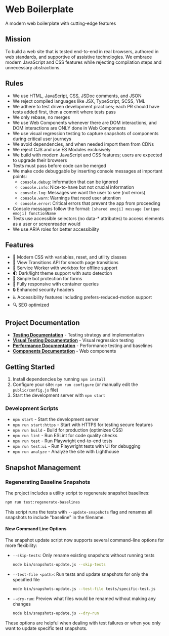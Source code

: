 # Web Boilerplate

A modern web boilerplate with cutting-edge features

## Mission

To build a web site that is tested end-to-end in real browsers, authored in web standards, and supportive of assistive technologies. We embrace modern JavaScript and CSS features while rejecting compilation steps and unnecessary abstractions.

## Rules

- We use HTML, JavaScript, CSS, JSDoc comments, and JSON
- We reject compiled languages like JSX, TypeScript, SCSS, YML
- We adhere to test driven development practices; each PR should have tests added first, then a commit where tests pass
- We only rebase, no merges
- We use Web Components whenever there are DOM interactions, and DOM interactions are ONLY done in Web Components
- We use visual regression testing to capture snapshots of components during critical user journeys
- We avoid dependencies, and when needed import them from CDNs
- We reject CJS and use ES Modules exclusively
- We build with modern JavaScript and CSS features; users are expected to upgrade their browsers
- Tests must pass before code can be merged
- We make code debuggable by inserting console messages at important points:
  - `console.debug`: Information that can be ignored
  - `console.info`: Nice-to-have but not crucial information
  - `console.log`: Messages we want the user to see (not errors)
  - `console.warn`: Warnings that need user attention
  - `console.error`: Critical errors that prevent the app from proceeding
- Console messages follow the format: `[shared emoji] message [unique emoji] functionName`
- Tests use accessible selectors (no data-* attributes) to access elements as a user or screenreader would
- We use ARIA roles for better accessibility

## Features

- 🎨 Modern CSS with variables, reset, and utility classes
- 🚀 View Transitions API for smooth page transitions
- 🔄 Service Worker with workbox for offline support
- 🌓 Dark/light theme support with auto detection
- 🤖 Simple bot protection for forms
- 📱 Fully responsive with container queries
- 🔒 Enhanced security headers
- ♿ Accessibility features including prefers-reduced-motion support
- 🔍 SEO optimized

## Project Documentation

- **[Testing Documentation](./tests/README.md)** - Testing strategy and implementation
- **[Visual Testing Documentation](./snapshots/README.md)** - Visual regression testing
- **[Performance Documentation](./performance/README.md)** - Performance testing and baselines
- **[Components Documentation](./www/components/README.md)** - Web components

## Getting Started

1. Install dependencies by running `npm install`
2. Configure your site: `npm run configure` (or manually edit the `public/config.js` file)
3. Start the development server with `npm start`

### Development Scripts

- `npm start` - Start the development server
- `npm run start:https` - Start with HTTPS for testing secure features
- `npm run build` - Build for production (optimizes CSS)
- `npm run lint` - Run ESLint for code quality checks
- `npm run test` - Run Playwright end-to-end tests
- `npm run test:ui` - Run Playwright tests with UI for debugging
- `npm run analyze` - Analyze the site with Lighthouse

## Snapshot Management

### Regenerating Baseline Snapshots

The project includes a utility script to regenerate snapshot baselines:

```bash
npm run test:regenerate-baselines
```

This script runs the tests with `--update-snapshots` flag and renames all snapshots to include "baseline" in the filename.

#### New Command Line Options

The snapshot update script now supports several command-line options for more flexibility:

- `--skip-tests`: Only rename existing snapshots without running tests
  ```bash
  node bin/snapshots-update.js --skip-tests
  ```

- `--test-file <path>`: Run tests and update snapshots for only the specified file
  ```bash
  node bin/snapshots-update.js --test-file tests/specific-test.js
  ```

- `--dry-run`: Preview what files would be renamed without making any changes
  ```bash
  node bin/snapshots-update.js --dry-run
  ```

These options are helpful when dealing with test failures or when you only want to update specific test snapshots.
